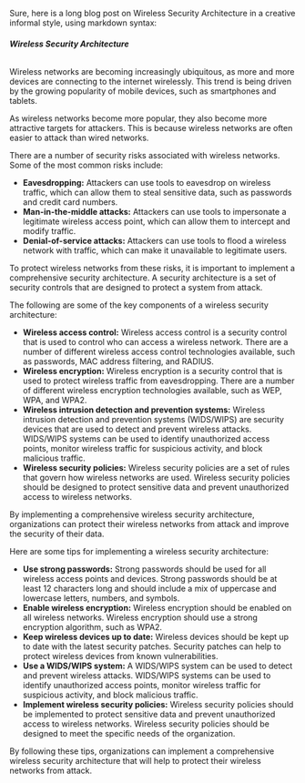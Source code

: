 Sure, here is a long blog post on Wireless Security Architecture in a creative informal style, using markdown syntax:

###### **Wireless Security Architecture**

Wireless networks are becoming increasingly ubiquitous, as more and more devices are connecting to the internet wirelessly. This trend is being driven by the growing popularity of mobile devices, such as smartphones and tablets.

As wireless networks become more popular, they also become more attractive targets for attackers. This is because wireless networks are often easier to attack than wired networks.

There are a number of security risks associated with wireless networks. Some of the most common risks include:

* **Eavesdropping:** Attackers can use tools to eavesdrop on wireless traffic, which can allow them to steal sensitive data, such as passwords and credit card numbers.
* **Man-in-the-middle attacks:** Attackers can use tools to impersonate a legitimate wireless access point, which can allow them to intercept and modify traffic.
* **Denial-of-service attacks:** Attackers can use tools to flood a wireless network with traffic, which can make it unavailable to legitimate users.

To protect wireless networks from these risks, it is important to implement a comprehensive security architecture. A security architecture is a set of security controls that are designed to protect a system from attack.

The following are some of the key components of a wireless security architecture:

* **Wireless access control:** Wireless access control is a security control that is used to control who can access a wireless network. There are a number of different wireless access control technologies available, such as passwords, MAC address filtering, and RADIUS.
* **Wireless encryption:** Wireless encryption is a security control that is used to protect wireless traffic from eavesdropping. There are a number of different wireless encryption technologies available, such as WEP, WPA, and WPA2.
* **Wireless intrusion detection and prevention systems:** Wireless intrusion detection and prevention systems (WIDS/WIPS) are security devices that are used to detect and prevent wireless attacks. WIDS/WIPS systems can be used to identify unauthorized access points, monitor wireless traffic for suspicious activity, and block malicious traffic.
* **Wireless security policies:** Wireless security policies are a set of rules that govern how wireless networks are used. Wireless security policies should be designed to protect sensitive data and prevent unauthorized access to wireless networks.

By implementing a comprehensive wireless security architecture, organizations can protect their wireless networks from attack and improve the security of their data.

Here are some tips for implementing a wireless security architecture:

* **Use strong passwords:** Strong passwords should be used for all wireless access points and devices. Strong passwords should be at least 12 characters long and should include a mix of uppercase and lowercase letters, numbers, and symbols.
* **Enable wireless encryption:** Wireless encryption should be enabled on all wireless networks. Wireless encryption should use a strong encryption algorithm, such as WPA2.
* **Keep wireless devices up to date:** Wireless devices should be kept up to date with the latest security patches. Security patches can help to protect wireless devices from known vulnerabilities.
* **Use a WIDS/WIPS system:** A WIDS/WIPS system can be used to detect and prevent wireless attacks. WIDS/WIPS systems can be used to identify unauthorized access points, monitor wireless traffic for suspicious activity, and block malicious traffic.
* **Implement wireless security policies:** Wireless security policies should be implemented to protect sensitive data and prevent unauthorized access to wireless networks. Wireless security policies should be designed to meet the specific needs of the organization.

By following these tips, organizations can implement a comprehensive wireless security architecture that will help to protect their wireless networks from attack.